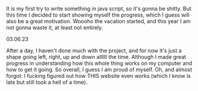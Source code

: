 It is my first try to write something in java script, so it's gonna be shitty. But this time I decided to start showing myself the progress, which I guess will also be a great motivation. Woooho the vacation started, and this year I am not gonna waste it, at least not entirely.

03.06.23

After a day, I haven't done much with the project, and for now it's just a shape going left, right, up and down allllll the time. Although I made great progress in understanding how this whole thing works on my computer and how to get it going. So overall, I guess I am proud of myself. Oh, and almost forgot: I fucking figured out how THIS website even works (which I know is late but still took a hell of a time).
